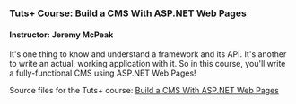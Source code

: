 ### Tuts+ Course: Build a CMS With ASP.NET Web Pages
#### Instructor: Jeremy McPeak

It's one thing to know and understand a framework and its API. It's another to write an actual, working application with it. So in this course, you'll write a fully-functional CMS using ASP.NET Web Pages!


Source files for the Tuts+ course: [Build a CMS With ASP.NET Web Pages](https://courses.tutsplus.com/courses/build-a-cms-with-aspnet-web-pages)
